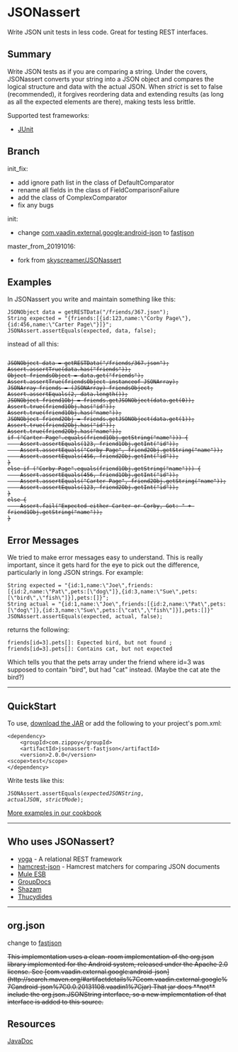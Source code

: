 JSONassert
==========

Write JSON unit tests in less code.  Great for testing REST interfaces.

Summary
-------

Write JSON tests as if you are comparing a string.  Under the covers, JSONassert converts your string into a JSON object and compares the logical structure and data with the actual JSON.  When _strict_ is set to false (recommended), it forgives reordering data and extending results (as long as all the expected elements are there), making tests less brittle.

Supported test frameworks:

 * [JUnit](http://junit.org)


Branch
-------

init_fix:
 * add ignore path list in the class of DefaultComparator
 * rename all fields in the class of FieldComparisonFailure
 * add the class of ComplexComparator
 * fix any bugs

init:
 * change [com.vaadin.external.google:android-json](http://search.maven.org/#artifactdetails%7Ccom.vaadin.external.google%7Candroid-json%7C0.0.20131108.vaadin1%7Cjar) to [fastjson](https://github.com/alibaba/fastjson)

master_from_20191016:
 * fork from [skyscreamer/JSONassert](https://github.com/skyscreamer/JSONassert)


Examples
--------

In JSONassert you write and maintain something like this:

    JSONObject data = getRESTData("/friends/367.json");
    String expected = "{friends:[{id:123,name:\"Corby Page\"},{id:456,name:\"Carter Page\"}]}";
    JSONAssert.assertEquals(expected, data, false);

instead of all this:

<pre><code><del>
JSONObject data = getRESTData("/friends/367.json");
Assert.assertTrue(data.has("friends"));
Object friendsObject = data.get("friends");
Assert.assertTrue(friendsObject instanceof JSONArray);
JSONArray friends = (JSONArray) friendsObject;
Assert.assertEquals(2, data.length());
JSONObject friend1Obj = friends.getJSONObject(data.get(0));
Assert.true(friend1Obj.has("id"));
Assert.true(friend1Obj.has("name"));
JSONObject friend2Obj = friends.getJSONObject(data.get(1));
Assert.true(friend2Obj.has("id"));
Assert.true(friend2Obj.has("name"));
if ("Carter Page".equals(friend1Obj.getString("name"))) {
    Assert.assertEquals(123, friend1Obj.getInt("id"));
    Assert.assertEquals("Corby Page", friend2Obj.getString("name"));
    Assert.assertEquals(456, friend2Obj.getInt("id"));
}
else if ("Corby Page".equals(friend1Obj.getString("name"))) {
    Assert.assertEquals(456, friend1Obj.getInt("id"));
    Assert.assertEquals("Carter Page", friend2Obj.getString("name"));
    Assert.assertEquals(123, friend2Obj.getInt("id"));
}
else {
    Assert.fail("Expected either Carter or Corby, Got: " + friend1Obj.getString("name"));
}
</del></code></pre>

Error Messages
--------------

We tried to make error messages easy to understand.  This is really important, since it gets hard for the eye to pick out the difference, particularly in long JSON strings.  For example:

    String expected = "{id:1,name:\"Joe\",friends:[{id:2,name:\"Pat\",pets:[\"dog\"]},{id:3,name:\"Sue\",pets:[\"bird\",\"fish\"]}],pets:[]}";
    String actual = "{id:1,name:\"Joe\",friends:[{id:2,name:\"Pat\",pets:[\"dog\"]},{id:3,name:\"Sue\",pets:[\"cat\",\"fish\"]}],pets:[]}"
    JSONAssert.assertEquals(expected, actual, false);

returns the following:

    friends[id=3].pets[]: Expected bird, but not found ; friends[id=3].pets[]: Contains cat, but not expected

Which tells you that the pets array under the friend where id=3 was supposed to contain "bird", but had "cat" instead.  (Maybe the cat ate the bird?)

* * *

QuickStart
----------

To use, [download the JAR](https://github.com/skyscreamer/JSONassert/releases) or add the following to your project's pom.xml:

    <dependency>
        <groupId>com.zippoy</groupId>
        <artifactId>jsonassert-fastjson</artifactId>
        <version>2.0.0</version>
	<scope>test</scope>
    </dependency>

Write tests like this:

<code>JSONAssert.assertEquals(<i>expectedJSONString</i>, <i>actualJSON</i>, <i>strictMode</i>);</code>

[More examples in our cookbook](http://jsonassert.skyscreamer.org/cookbook.html)

* * *

Who uses JSONassert?
--------------------
 + [yoga](https://github.com/skyscreamer/yoga) - A relational REST framework
 + [hamcrest-json](https://github.com/hertzsprung/hamcrest-json) - Hamcrest matchers for comparing JSON documents
 + [Mule ESB](http://www.mulesoft.org/)
 + [GroupDocs](http://groupdocs.com/)
 + [Shazam](http://www.shazam.com/)
 + [Thucydides](http://thucydides.net/)

* * *

org.json
--------

change to [fastjson](https://github.com/alibaba/fastjson)

<del>
This implementation uses a clean-room implementation of the org.json
library implemented for the Android system, released under the Apache 2.0 license. See
[com.vaadin.external.google:android-json](http://search.maven.org/#artifactdetails%7Ccom.vaadin.external.google%7Candroid-json%7C0.0.20131108.vaadin1%7Cjar)
That jar does **not** include the org.json.JSONString interface, so a new implementation of that interface is added to this source.
</del>

Resources
---------

[JavaDoc](http://jsonassert.skyscreamer.org/apidocs/index.html)

